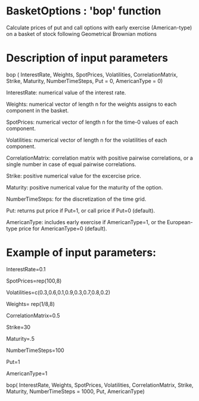 # BasketOptions : 'bop' function
Calculate prices of put and call options with early exercise (American-type) on a basket of stock following Geometrical Brownian motions

# Description of input parameters
bop ( InterestRate, Weights, SpotPrices, Volatilities, CorrelationMatrix, Strike, Maturity, NumberTimeSteps, Put = 0, AmericanType = 0)

InterestRate: numerical value of the interest rate.

Weights: numerical vector of length n for the weights assigns to each component in the basket.

SpotPrices: numerical vector of length n for the time-0 values of each component.

Volatilities: numerical vector of length n for the volatilities of each component.

CorrelationMatrix: correlation matrix with positive pairwise correlations, or a single number in case of equal pairwise correlations.

Strike: positive numerical value for the excercise price.

Maturity: positive numerical value for the maturity of the option.

NumberTimeSteps: for the discretization of the time grid.

Put: returns put price if Put=1, or call price if Put=0 (default).

AmericanType: includes early exercise if AmericanType=1, or the European-type price for AmericanType=0 (default).

# Example of input parameters:
InterestRate=0.1

SpotPrices=rep(100,8)

Volatilities=c(0.3,0.6,0.1,0.9,0.3,0.7,0.8,0.2)

Weights= rep(1/8,8)

CorrelationMatrix=0.5

Strike=30

Maturity=.5

NumberTimeSteps=100

Put=1

AmericanType=1

bop( InterestRate, Weights, SpotPrices, Volatilities, CorrelationMatrix, Strike, Maturity, NumberTimeSteps = 1000, Put, AmericanType)

